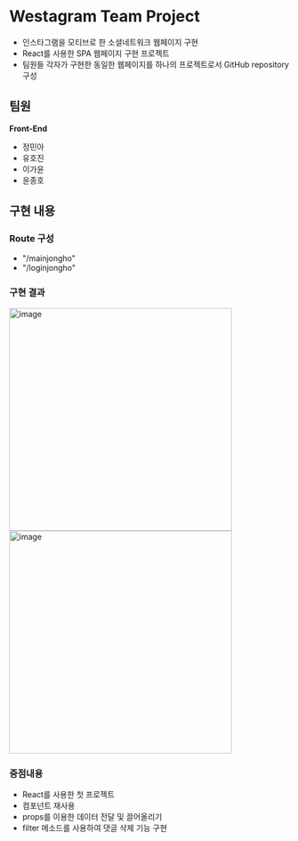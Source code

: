 # Westagram Team Project
- 인스타그램을 모티브로 한 소셜네트워크 웹페이지 구현
- React를 사용한 SPA 웹페이지 구현 프로젝트
- 팀원들 각자가 구현한 동일한 웹페이지를 하나의 프로젝트로서 GitHub repository 구성 
## 팀원
**Front-End**
- 정민아
- 유호진
- 이가윤
- 윤종호
## 구현 내용
### Route 구성
- "/mainjongho"
- "/loginjongho"
### 구현 결과
<img width="400px" alt="image" src="https://user-images.githubusercontent.com/93215875/159443307-67d3ee40-62d4-4c2a-8d76-a29f745b99bd.png">
<img width="400px" alt="image" src="https://user-images.githubusercontent.com/93215875/159443108-7dd3aef7-fba9-4b91-9d36-25e613bdd176.png">

### 중점내용
- React를 사용한 첫 프로젝트
- 컴포넌트 재사용
- props를 이용한 데이터 전달 및 끌어올리기
- filter 메소드를 사용하여 댓글 삭제 기능 구현

